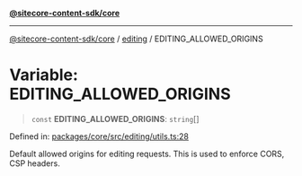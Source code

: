 [**@sitecore-content-sdk/core**](../../README.md)

***

[@sitecore-content-sdk/core](../../README.md) / [editing](../README.md) / EDITING\_ALLOWED\_ORIGINS

# Variable: EDITING\_ALLOWED\_ORIGINS

> `const` **EDITING\_ALLOWED\_ORIGINS**: `string`[]

Defined in: [packages/core/src/editing/utils.ts:28](https://github.com/Sitecore/content-sdk/blob/8372963af6d72e215aef15561296762273d04314/packages/core/src/editing/utils.ts#L28)

Default allowed origins for editing requests. This is used to enforce CORS, CSP headers.
